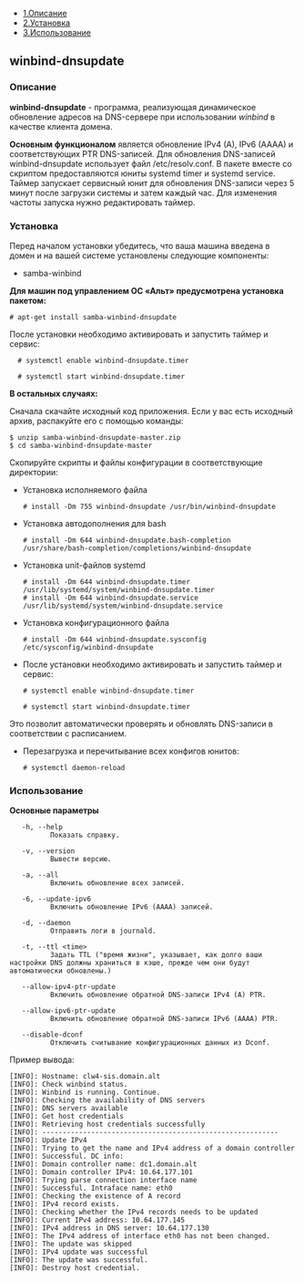 - [1.Описание](###Описание)
- [2.Установка](###Установка)
- [3.Использование](###Использование)

## winbind-dnsupdate
### Описание
**winbind-dnsupdate** - программа, реализующая динамическое обновление адресов
на DNS-сервере при использовании *winbind* в качестве клиента домена.

**Основным функционалом** является обновление IPv4 (A), IPv6 (AAAA) и соответствующих PTR DNS-записей. Для обновления DNS-записей winbind-dnsupdate использует файл /etc/resolv.conf. В пакете вместе со скриптом предоставляются юниты systemd timer и  systemd service. Таймер запускает сервисный юнит для обновления DNS-записи через 5 минут после загрузки системы и затем каждый час. Для изменения частоты запуска нужно редактировать таймер.

### Установка
Перед началом установки убедитесь, что ваша машина введена в домен и на вашей системе установлены следующие компоненты:

+ samba-winbind

**Для машин под управлением ОС «Альт» предусмотрена установка пакетом:**

	# apt-get install samba-winbind-dnsupdate
После установки необходимо активировать и запустить таймер и сервис:

	  # systemctl enable winbind-dnsupdate.timer

	  # systemctl start winbind-dnsupdate.timer

**В остальных случаях:**

Сначала скачайте исходный код приложения. Если у вас есть исходный архив, распакуйте его с помощью команды:

	$ unzip samba-winbind-dnsupdate-master.zip
	$ cd samba-winbind-dnsupdate-master

Скопируйте скрипты и файлы конфигурации в соответствующие директории:

* Установка исполняемого файла

      # install -Dm 755 winbind-dnsupdate /usr/bin/winbind-dnsupdate

* Установка автодополнения для bash

      # install -Dm 644 winbind-dnsupdate.bash-completion /usr/share/bash-completion/completions/winbind-dnsupdate

* Установка unit-файлов systemd

      # install -Dm 644 winbind-dnsupdate.timer /usr/lib/systemd/system/winbind-dnsupdate.timer
      # install -Dm 644 winbind-dnsupdate.service /usr/lib/systemd/system/winbind-dnsupdate.service

* Установка конфигурационного файла

      # install -Dm 644 winbind-dnsupdate.sysconfig /etc/sysconfig/winbind-dnsupdate
* После установки необходимо активировать и запустить таймер и сервис:

	  # systemctl enable winbind-dnsupdate.timer

	  # systemctl start winbind-dnsupdate.timer

Это позволит автоматически проверять и обновлять DNS-записи  в соответствии с расписанием.

* Перезагрузка и перечитывание всех конфигов юнитов:

      # systemctl daemon-reload

### Использование
**Основные параметры**

       -h, --help
              Показать справку.

       -v, --version
              Вывести версию.

       -a, --all
              Включить обновление всех записей.

       -6, --update-ipv6
              Включить обновление IPv6 (AAAA) записей.

       -d, --daemon
              Отправить логи в journald.

       -t, --ttl <time>
              Задать TTL ("время жизни", указывает, как долго ваши настройки DNS должны храниться в кэше, прежде чем они будут автоматически обновлены.)

       --allow-ipv4-ptr-update
              Включить обновление обратной DNS-записи IPv4 (A) PTR.

       --allow-ipv6-ptr-update
              Включить обновление обратной DNS-записи IPv6 (AAAA) PTR.

       --disable-dconf
              Отключить считывание конфигурационных данных из Dсonf.


Пример вывода:

	[INFO]: Hostname: clw4-sis.domain.alt
	[INFO]: Check winbind status.
	[INFO]: Winbind is running. Continue.
	[INFO]: Checking the availability of DNS servers
	[INFO]: DNS servers available
	[INFO]: Get host credentials
	[INFO]: Retrieving host credentials successfully
	[INFO]: ----------------------------------------------------------
	[INFO]: Update IPv4
	[INFO]: Trying to get the name and IPv4 address of a domain controller
	[INFO]: Successful. DC info:
	[INFO]: Domain controller name: dc1.domain.alt
	[INFO]: Domain controller IPv4: 10.64.177.101
	[INFO]: Trying parse connection interface name
	[INFO]: Successful. Intraface name: eth0
	[INFO]: Checking the existence of A record
	[INFO]: IPv4 record exists.
	[INFO]: Checking whether the IPv4 records needs to be updated
	[INFO]: Current IPv4 address: 10.64.177.145
	[INFO]: IPv4 address in DNS server: 10.64.177.130
	[INFO]: The IPv4 address of interface eth0 has not been changed.
	[INFO]: The update was skipped
	[INFO]: IPv4 update was successful
	[INFO]: The update was successful.
	[INFO]: Destroy host credential.